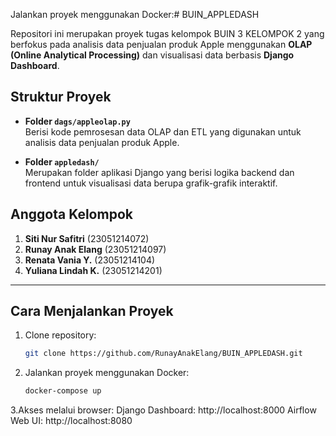 Jalankan proyek menggunakan Docker:# BUIN_APPLEDASH

Repositori ini merupakan proyek tugas kelompok BUIN 3 KELOMPOK 2 yang berfokus pada analisis data penjualan produk Apple menggunakan **OLAP (Online Analytical Processing)** dan visualisasi data berbasis **Django Dashboard**.

## Struktur Proyek

- **Folder `dags/appleolap.py`**  
  Berisi kode pemrosesan data OLAP dan ETL yang digunakan untuk analisis data penjualan produk Apple.

- **Folder `appledash/`**  
  Merupakan folder aplikasi Django yang berisi logika backend dan frontend untuk visualisasi data berupa grafik-grafik interaktif.

## Anggota Kelompok

1. **Siti Nur Safitri** (23051214072)  
2. **Runay Anak Elang** (23051214097)  
3. **Renata Vania Y.** (23051214104)  
4. **Yuliana Lindah K.** (23051214201)

---

## Cara Menjalankan Proyek

1. Clone repository:
   ```bash
   git clone https://github.com/RunayAnakElang/BUIN_APPLEDASH.git
2. Jalankan proyek menggunakan Docker:
   ```bash
   docker-compose up
3.Akses melalui browser:
  Django Dashboard: http://localhost:8000
  Airflow Web UI: http://localhost:8080



